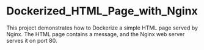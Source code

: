 # Dockerized_HTML_Page_with_Nginx
This project demonstrates how to Dockerize a simple HTML page served by Nginx. The HTML page contains a message, and the Nginx web server serves it on port 80.
